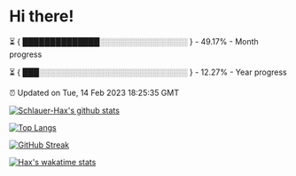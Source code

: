 # Hi there!

⏳ { ██████████████░░░░░░░░░░░░░░░░ } - 49.17% - Month progress

⏳ { ███░░░░░░░░░░░░░░░░░░░░░░░░░░░ } - 12.27% - Year progress

⏰ Updated on Tue, 14 Feb 2023 18:25:35 GMT


[![Schlauer-Hax's github stats](https://github-readme-stats.vercel.app/api?username=Schlauer-Hax&show_icons=true&theme=dark&count_private=true)](https://github.com/Schlauer-Hax)


[![Top Langs](https://github-readme-stats.vercel.app/api/top-langs/?username=Schlauer-Hax&layout=compact&theme=dark)](https://github.com/Schlauer-Hax?tab=repositories)

[![GitHub Streak](https://streak-stats.demolab.com?user=Schlauer-Hax&theme=dark)](https://git.io/streak-stats)

[![Hax's wakatime stats](https://github-readme-stats.vercel.app/api/wakatime?username=Hax&theme=dark)](https://wakatime.com/@Hax)

